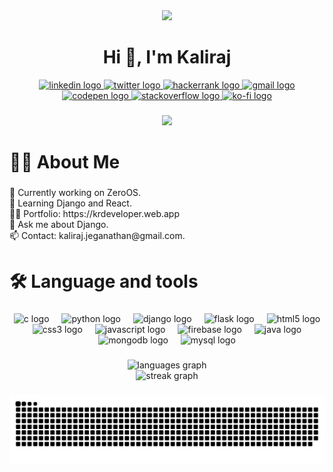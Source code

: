 <div align="center">
 <img height="180" src="https://i.postimg.cc/D0zDmgFr/profile.png"  />
</div>


<h1 align="center">Hi 👋, I'm Kaliraj</h1>


<div align="center">
  <a href="https://www.linkedin.com/in/jkaliraj/" target="_blank">
    <img src="https://raw.githubusercontent.com/maurodesouza/profile-readme-generator/master/src/assets/icons/social/linkedin/default.svg" width="37" height="25" alt="linkedin logo"  />
  </a>
  <a href="https://twitter.com/iamKaliraj_J" target="_blank">
    <img src="https://raw.githubusercontent.com/maurodesouza/profile-readme-generator/master/src/assets/icons/social/twitter/default.svg" width="37" height="25" alt="twitter logo"  />
  </a>
  <a href="https://www.hackerrank.com/Kaliraj_J" target="_blank">
    <img src="https://raw.githubusercontent.com/maurodesouza/profile-readme-generator/master/src/assets/icons/social/hackerrank/default.svg" width="37" height="25" alt="hackerrank logo"  />
  </a>
  <a href="mailto:kaliraj.jeganathan@gmail.com" target="_blank">
    <img src="https://raw.githubusercontent.com/maurodesouza/profile-readme-generator/master/src/assets/icons/social/gmail/default.svg" width="37" height="25" alt="gmail logo"  />
  </a>
  <a href="https://codepen.com/Kaliraj_J" target="_blank">
    <img src="https://raw.githubusercontent.com/maurodesouza/profile-readme-generator/master/src/assets/icons/social/codepen/default.svg" width="37" height="25" alt="codepen logo"  />
  </a>
  <a href="https://stackoverflow.com/Kaliraj_J" target="_blank">
    <img src="https://raw.githubusercontent.com/maurodesouza/profile-readme-generator/master/src/assets/icons/social/stackoverflow/default.svg" width="37" height="25" alt="stackoverflow logo"  />
  </a>
  <a href="https://kofi.com/Kaliraj_J" target="_blank">
    <img src="https://raw.githubusercontent.com/maurodesouza/profile-readme-generator/master/src/assets/icons/social/ko-fi/default.svg" width="37" height="25" alt="ko-fi logo"  />
  </a>
</div>

###

<div align="center">
  <img src="https://profile-counter.glitch.me/jkaliraj/count.svg?"  />
</div>

###

 <h1 align="left">👩‍💻  About Me</h1>

###

<p align="left">🔭 Currently working on ZeroOS.<br>🌱 Learning Django and React.<br>👨‍💻 Portfolio: https://krdeveloper.web.app<br>💬 Ask me about Django.<br>📫 Contact: kaliraj.jeganathan@gmail.com.</p>

###

<h1 align="left">🛠 Language and tools</h1>

###

<div align="center">
  <img src="https://skillicons.dev/icons?i=c" height="40" alt="c logo"  />
  <img width="12" />
  <img src="https://skillicons.dev/icons?i=py" height="40" alt="python logo"  />
  <img width="12" />
  <img src="https://skillicons.dev/icons?i=django" height="40" alt="django logo"  />
  <img width="12" />
  <img src="https://skillicons.dev/icons?i=flask" height="40" alt="flask logo"  />
  <img width="12" />
  <img src="https://skillicons.dev/icons?i=html" height="40" alt="html5 logo"  />
  <img width="12" />
  <img src="https://skillicons.dev/icons?i=css" height="40" alt="css3 logo"  />
  <img width="12" />
  <img src="https://skillicons.dev/icons?i=js" height="40" alt="javascript logo"  />
  <img width="12" />
  <img src="https://skillicons.dev/icons?i=firebase" height="40" alt="firebase logo"  />
  <img width="12" />
  <img src="https://skillicons.dev/icons?i=java" height="40" alt="java logo"  />
  <img width="12" />
  <img src="https://skillicons.dev/icons?i=mongodb" height="40" alt="mongodb logo"  />
  <img width="12" />
  <img src="https://skillicons.dev/icons?i=mysql" height="40" alt="mysql logo"  />
</div>

###

###

<div align="center">
  <img src="https://github-readme-stats.vercel.app/api/top-langs?username=jkaliraj&locale=en&hide_title=false&layout=compact&card_width=320&langs_count=5&theme=github_dark&hide_border=true&order=2" height="150" alt="languages graph"  />
  <br/>
  <img src="https://streak-stats.demolab.com?user=jkaliraj&locale=en&mode=weekly&theme=github_dark&hide_border=true&border_radius=10&order=3" height="220" alt="streak graph"  />
</div>

###

<img src="https://raw.githubusercontent.com/jkaliraj/jkaliraj/output/snake-dark.svg" alt="Snake animation"/>

###
